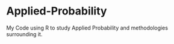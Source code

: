 # Applied-Probability
My Code using R to study Applied Probability and methodologies surrounding it.
